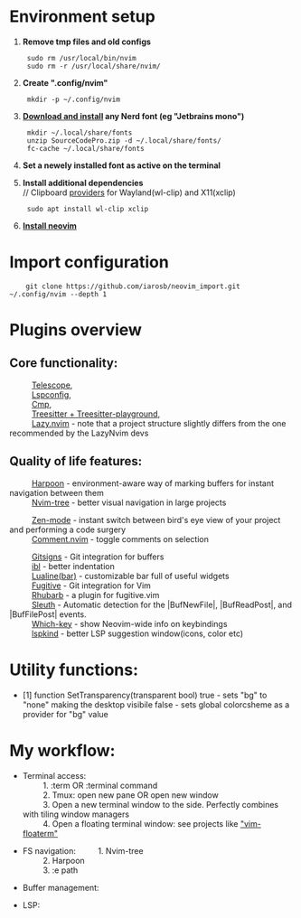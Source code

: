 # Environment setup

1. **Remove tmp files and old configs** 

        sudo rm /usr/local/bin/nvim
        sudo rm -r /usr/local/share/nvim/

2. **Create ".config/nvim"**

        mkdir -p ~/.config/nvim

3. **[Download and install](https://www.nerdfonts.com/) any Nerd font (eg "Jetbrains mono")**

        mkdir ~/.local/share/fonts
        unzip SourceCodePro.zip -d ~/.local/share/fonts/
        fc-cache ~/.local/share/fonts

4. **Set a newely installed font as active on the terminal**
 
5. **Install additional dependencies**
<br>// Clipboard [providers](https://neovim.io/doc/user/provider.html) for Wayland(wl-clip) and X11(xclip)        

        sudo apt install wl-clip xclip

6. [**Install neovim**](https://github.com/neovim/neovim/wiki/Installing-Neovim)


# Import configuration 

        git clone https://github.com/iarosb/neovim_import.git ~/.config/nvim --depth 1


# Plugins overview

## **Core functionality:**
&nbsp;&nbsp;&nbsp;&nbsp;&nbsp;&nbsp;&nbsp;&nbsp;&nbsp; [Telescope](https://github.com/nvim-telescope/telescope.nvim),<br>
&nbsp;&nbsp;&nbsp;&nbsp;&nbsp;&nbsp;&nbsp;&nbsp;&nbsp; [Lspconfig](https://github.com/neovim/nvim-lspconfig),<br>
&nbsp;&nbsp;&nbsp;&nbsp;&nbsp;&nbsp;&nbsp;&nbsp;&nbsp; [Cmp](https://github.com/hrsh7th/nvim-cmp),<br>
&nbsp;&nbsp;&nbsp;&nbsp;&nbsp;&nbsp;&nbsp;&nbsp;&nbsp; [Treesitter + Treesitter-playground](https://github.com/nvim-treesitter/nvim-treesitter),<br>
&nbsp;&nbsp;&nbsp;&nbsp;&nbsp;&nbsp;&nbsp;&nbsp;&nbsp; [Lazy.nvim](https://github.com/folke/lazy.nvim) - note that a project structure slightly differs from the one recommended by the LazyNvim devs<br>

## **Quality of life features:**
&nbsp;&nbsp;&nbsp;&nbsp;&nbsp;&nbsp;&nbsp;&nbsp;&nbsp; [Harpoon](https://github.com/ThePrimeagen/harpoon) - environment-aware way of marking buffers for instant navigation between them<br>
&nbsp;&nbsp;&nbsp;&nbsp;&nbsp;&nbsp;&nbsp;&nbsp;&nbsp; [Nvim-tree](https://github.com/nvim-tree) - better visual navigation in large projects<br>

&nbsp;&nbsp;&nbsp;&nbsp;&nbsp;&nbsp;&nbsp;&nbsp;&nbsp; [Zen-mode](https://github.com/folke/zen-mode.nvim) - instant switch between bird's eye view of your project and performing a code surgery<br>
&nbsp;&nbsp;&nbsp;&nbsp;&nbsp;&nbsp;&nbsp;&nbsp;&nbsp; [Comment.nvim](https://github.com/numToStr/Comment.nvim) - toggle comments on selection<br>

&nbsp;&nbsp;&nbsp;&nbsp;&nbsp;&nbsp;&nbsp;&nbsp;&nbsp; [Gitsigns](https://github.com/lewis6991/gitsigns.nvim) - Git integration for buffers<br>
&nbsp;&nbsp;&nbsp;&nbsp;&nbsp;&nbsp;&nbsp;&nbsp;&nbsp; [ibl](https://github.com/lukas-reineke/indent-blankline.nvim) - better indentation<br>
&nbsp;&nbsp;&nbsp;&nbsp;&nbsp;&nbsp;&nbsp;&nbsp;&nbsp; [Lualine(bar)](https://github.com/nvim-lualine/lualine.nvim) - customizable bar full of useful widgets<br>
&nbsp;&nbsp;&nbsp;&nbsp;&nbsp;&nbsp;&nbsp;&nbsp;&nbsp; [Fugitive](https://github.com/tpope/vim-fugitive) - Git integration for Vim<br>
&nbsp;&nbsp;&nbsp;&nbsp;&nbsp;&nbsp;&nbsp;&nbsp;&nbsp; [Rhubarb](https://github.com/tpope/vim-rhubarb) - a plugin for fugitive.vim<br>
&nbsp;&nbsp;&nbsp;&nbsp;&nbsp;&nbsp;&nbsp;&nbsp;&nbsp; [Sleuth](https://github.com/tpope/vim-sleuth) - Automatic detection for the |BufNewFile|, |BufReadPost|, and |BufFilePost| events.<br>
&nbsp;&nbsp;&nbsp;&nbsp;&nbsp;&nbsp;&nbsp;&nbsp;&nbsp; [Which-key](https://github.com/folke/which-key.nvim) - show Neovim-wide info on keybindings<br>
&nbsp;&nbsp;&nbsp;&nbsp;&nbsp;&nbsp;&nbsp;&nbsp;&nbsp; [lspkind](https://github.com/onsails/lspkind.nvim) - better LSP suggestion window(icons, color etc)<br>


# Utility functions:

* [1] function SetTransparency(transparent bool)
        true    - sets "bg" to "none" making the desktop visibile
        false   - sets global colorcsheme as a provider for "bg" value

# My workflow:

* Terminal access:<br>
&nbsp;&nbsp;&nbsp;&nbsp;&nbsp;&nbsp;&nbsp;&nbsp;&nbsp;1. :term  OR :terminal command<br>
&nbsp;&nbsp;&nbsp;&nbsp;&nbsp;&nbsp;&nbsp;&nbsp;&nbsp;2. Tmux: open new pane  OR  open new window<br>
&nbsp;&nbsp;&nbsp;&nbsp;&nbsp;&nbsp;&nbsp;&nbsp;&nbsp;3. Open a new terminal window to the side. Perfectly combines with tiling window managers<br>
&nbsp;&nbsp;&nbsp;&nbsp;&nbsp;&nbsp;&nbsp;&nbsp;&nbsp;4. Open a floating terminal window: see projects like ["vim-floaterm"](https://github.com/voldikss/vim-floaterm)<br>

* FS navigation:
&nbsp;&nbsp;&nbsp;&nbsp;&nbsp;&nbsp;&nbsp;&nbsp;&nbsp;1. Nvim-tree<br>
&nbsp;&nbsp;&nbsp;&nbsp;&nbsp;&nbsp;&nbsp;&nbsp;&nbsp;2. Harpoon<br>
&nbsp;&nbsp;&nbsp;&nbsp;&nbsp;&nbsp;&nbsp;&nbsp;&nbsp;3. :e path<br>

* Buffer management: 
* LSP:

